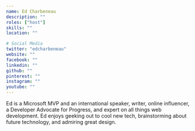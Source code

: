 ```yaml
---
name: Ed Charbeneau
description: ""
roles: ["host"]
skills: ""
location: ""

# Social Media
twitter: "edcharbeneau"
website: ""
facebook: ""
linkedin: ""
github: ""
pinterest: ""
instagram: ""
youtube: ""
---
```


Ed is a Microsoft MVP and an international speaker, writer, online influencer, a Developer Advocate for Progress, and expert on all things web development. Ed enjoys geeking out to cool new tech, brainstorming about future technology, and admiring great design.

<!--more-->

